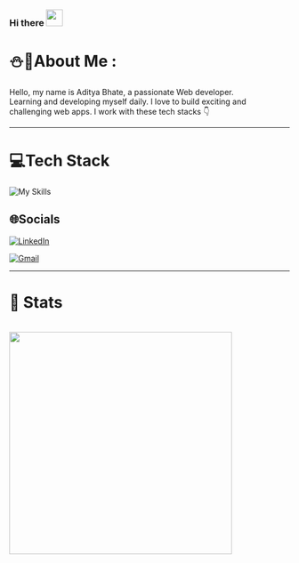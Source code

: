 ### Hi there <img src="https://raw.githubusercontent.com/MartinHeinz/MartinHeinz/master/wave.gif" width="30px">

# ⛄💫About Me :

Hello, my name is Aditya Bhate, a passionate Web developer.<br/>
Learning and developing myself daily.
I love to build exciting and challenging web apps.
I work with these tech stacks 👇

---
# 💻Tech Stack

![My Skills](https://skillicons.dev/icons?i=js,ts,py,react,nodejs,mongodb,mysql,postgresql,vscode,git,github)
</br>

## 🌐Socials

[![LinkedIn](https://img.shields.io/badge/LinkedIn-%230077B5.svg?logo=linkedin&logoColor=white)](https://www.linkedin.com/in/aditya-bhate-89ab7221b/)

[![Gmail](https://img.shields.io/badge/Gmail-D14836?style=for-the-badge&logo=gmail&logoColor=white)](mailto:adityabhate305@gmail.com)

---
# 🦾 Stats
</br>
<img src="https://github-readme-stats.vercel.app/api?username=AdityaBhate&show_icons=true&theme=highcontrast&hide_border=true" width="400">
